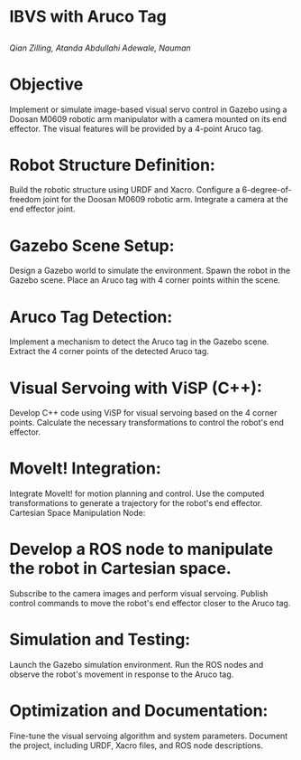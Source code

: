 # IBVS with Aruco Tag
## <h6> Qian Zilling, Atanda Abdullahi Adewale, Nauman </h6>


# Objective
Implement or simulate image-based visual servo control in Gazebo using a Doosan M0609 robotic arm manipulator with a camera mounted on its end effector. The visual features will be provided by a 4-point Aruco tag.


# Robot Structure Definition:
Build the robotic structure using URDF and Xacro.
Configure a 6-degree-of-freedom joint for the Doosan M0609 robotic arm.
Integrate a camera at the end effector joint.

# Gazebo Scene Setup:
Design a Gazebo world to simulate the environment.
Spawn the robot in the Gazebo scene.
Place an Aruco tag with 4 corner points within the scene.

# Aruco Tag Detection:
Implement a mechanism to detect the Aruco tag in the Gazebo scene.
Extract the 4 corner points of the detected Aruco tag.

# Visual Servoing with ViSP (C++):
Develop C++ code using ViSP for visual servoing based on the 4 corner points.
Calculate the necessary transformations to control the robot's end effector.

# MoveIt! Integration:
Integrate MoveIt! for motion planning and control.
Use the computed transformations to generate a trajectory for the robot's end effector.
Cartesian Space Manipulation Node:

# Develop a ROS node to manipulate the robot in Cartesian space.
Subscribe to the camera images and perform visual servoing.
Publish control commands to move the robot's end effector closer to the Aruco tag.

# Simulation and Testing:
Launch the Gazebo simulation environment.
Run the ROS nodes and observe the robot's movement in response to the Aruco tag.

# Optimization and Documentation:
Fine-tune the visual servoing algorithm and system parameters.
Document the project, including URDF, Xacro files, and ROS node descriptions.
